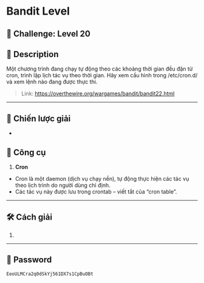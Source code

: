 
# Bandit Level

## 🧩 Challenge: Level 20

## 📝 Description
Một chương trình đang chạy tự động theo các khoảng thời gian đều đặn từ cron, trình lập lịch tác vụ theo thời gian. Hãy xem cấu hình trong /etc/cron.d/ và xem lệnh nào đang được thực thi.

> Link: https://overthewire.org/wargames/bandit/bandit22.html

---

## 🧠 Chiến lược giải
- 

## 🔧 Công cụ
1. **Cron**
- Cron là một daemon (dịch vụ chạy nền), tự động thực hiện các tác vụ theo lịch trình do người dùng chỉ định.
- Các tác vụ này được lưu trong crontab – viết tắt của “cron table”.

---


## 🛠️ Cách giải

1. 


---

## 🏁 Password

```
EeoULMCra2q0dSkYj561DX7s1CpBuOBt
```
